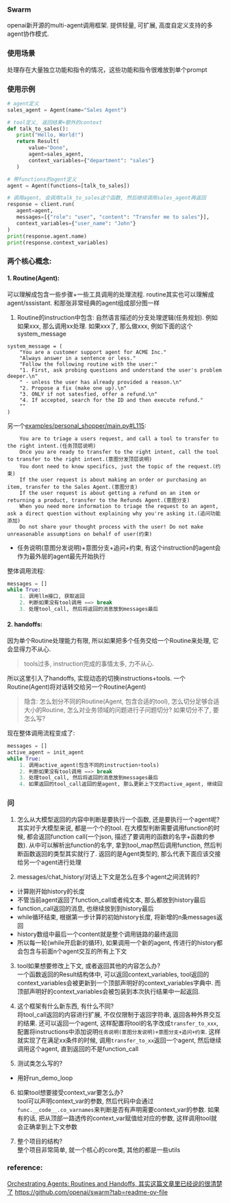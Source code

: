 ### Swarm
openai新开源的multi-agent调用框架. 提供轻量, 可扩展, 高度自定义支持的多agent协作模式.

### 使用场景
处理存在大量独立功能和指令的情况，这些功能和指令很难放到单个prompt

### 使用示例
```python
# agent定义
sales_agent = Agent(name="Sales Agent")

# tool定义, 返回结果+额外的context
def talk_to_sales():
   print("Hello, World!")
   return Result(
       value="Done",
       agent=sales_agent,
       context_variables={"department": "sales"}
   )

# 带functions的agent定义
agent = Agent(functions=[talk_to_sales])

# 调用agent, 会调用talk_to_sales这个函数, 然后继续调用sales_agent再返回
response = client.run(
   agent=agent,
   messages=[{"role": "user", "content": "Transfer me to sales"}],
   context_variables={"user_name": "John"}
)
print(response.agent.name)
print(response.context_variables)
```


### 两个核心概念:
#### 1. Routine(Agent): 
可以理解成包含一些步骤+一些工具调用的处理流程. routine其实也可以理解成agent/sssistant. 和那张非常经典的agent组成部分图一样
1. Routine的instruction中包含: 自然语言描述的分支处理逻辑(任务规划). 例如如果xxx, 那么调用xx处理. 如果xxx了, 那么做xxx, 例如下面的这个system_message
```
system_message = (
    "You are a customer support agent for ACME Inc."
    "Always answer in a sentence or less."
    "Follow the following routine with the user:"
    "1. First, ask probing questions and understand the user's problem deeper.\n"
    " - unless the user has already provided a reason.\n"
    "2. Propose a fix (make one up).\n"
    "3. ONLY if not satesfied, offer a refund.\n"
    "4. If accepted, search for the ID and then execute refund."
    ""
)
```

另一个[examples/personal_shopper/main.py#L115](https://github.com/openai/swarm/blob/main/examples/personal_shopper/main.py#L115):
```
	You are to triage a users request, and call a tool to transfer to the right intent.(任务顶层说明)
    Once you are ready to transfer to the right intent, call the tool to transfer to the right intent.(意图分发顶层说明)
    You dont need to know specifics, just the topic of the request.(约束)
    If the user request is about making an order or purchasing an item, transfer to the Sales Agent.(意图分支)
    If the user request is about getting a refund on an item or returning a product, transfer to the Refunds Agent.(意图分支)
    When you need more information to triage the request to an agent, ask a direct question without explaining why you're asking it.(追问功能添加)
    Do not share your thought process with the user! Do not make unreasonable assumptions on behalf of user(约束)
```
- 任务说明(意图分发说明)+意图分支+追问+约束, 有这个instruction的agent会作为最外层的agent最先开始执行

整体调用流程:
```python
messages = []
while True:
	1. 调用llm接口, 获取返回
	2. 判断如果没有tool调用 ==> break
	3. 处理tool_call, 然后将返回的消息放到messages最后
```

#### 2. handoffs:
因为单个Routine处理能力有限, 所以如果把多个任务交给一个Routine来处理, 它会显得力不从心. 
> tools过多, instruction完成的事情太多, 力不从心.

所以这里引入了handoffs, 实现动态的切换instructions+tools. 一个Routine(Agent)将对话转交给另一个Routine(Agent)
> 隐含: 怎么划分不同的Routine(Agent, 包含合适的tool), 怎么切分足够合适大小的Routine, 怎么对业务领域的问题进行子问题切分? 如果切分不了, 要怎么写?

现在整体调用流程变成了:
```python
messages = []
active_agent = init_agent
while True:
	1. 调用active_agent(包含不同的instruction+tools)
	2. 判断如果没有tool调用 ==> break
	3. 处理tool_call, 然后将返回的消息放到messages最后
	4. 如果返回的tool_call返回的是agent, 那么更新上下文的active_agent, 继续回到步骤1进行执行
```

### 问
1. 怎么从大模型返回的内容中判断是要执行一个函数, 还是要执行一个agent呢?  
其实对于大模型来说, 都是一个个的tool. 在大模型判断需要调用function的时候, 都会返回function call(一个json, 描述了要调用的函数的名字+函数的参数). 从中可以解析出function的名字, 拿到tool_map然后调用function, 然后判断函数返回的类型其实就行了. 返回的是Agent类型的, 那么代表下面应该交接给另一个agent进行处理

2. messages/chat_history/对话上下文是怎么在多个agent之间流转的?  
- 计算刚开始history的长度
- 不管当前agent返回了function_call或者纯文本, 那么都放到history最后
- function_call返回的消息, 也继续放到到history最后
- while循环结束, 根据第一步计算的初始history长度, 将新增的n条messages返回
- history数组中最后一个content就是整个调用链路的最终返回
- 所以每一轮(while开启新的循环), 如果调用一个新的agent, 传进行的history都会包含与前面n个agent交互的所有上下文

3. tool如果想要修改上下文, 或者返回其他的内容怎么办?  
一个函数返回的Result结构体中, 可以返回context_variables, tool返回的context_variables会被更新到一个顶部声明好的context_variables字典中. 而顶部声明好的context_variables会被包装到本次执行结果中一起返回.

4. 这个框架有什么新东西, 有什么不同?  
将tool_call返回的内容进行扩展, 不仅仅限制于返回字符串, 返回各种外界交互的结果. 还可以返回一个agent, 这样配置将tool的名字改成`transfer_to_xxx`, 配置将instructions中添加说明`任务说明(意图分发说明)+意图分支+追问+约束`. 这样就实现了在满足xx条件的时候, 调用`transfer_to_xx`返回一个agent, 然后继续调用这个agent, 直到返回的不是function_call

5. 测试类怎么写的?  
- 用好run_demo_loop

6. 如果tool想要接受context_var要怎么办?  
tool可以声明context_var的参数, 然后代码中会通过`func.__code__.co_varnames`来判断是否有声明需要context_var的参数. 如果有的话, 把从顶部一路透传的context_var赋值给对应的参数, 这样调用tool就会正确拿到上下文参数

7. 整个项目的结构?  
整个项目非常简单, 就一个核心的core类, 其他的都是一些utils
### reference: 
[Orchestrating Agents: Routines and Handoffs, 其实这篇文章里已经说的很清楚了](https://cookbook.openai.com/examples/orchestrating_agents)
https://github.com/openai/swarm?tab=readme-ov-file
